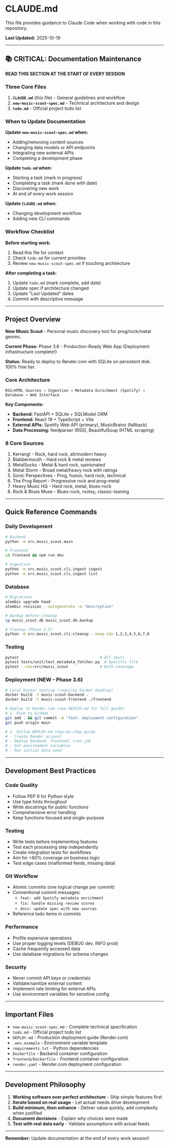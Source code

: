 # CLAUDE.md

This file provides guidance to Claude Code when working with code in this repository.

**Last Updated:** 2025-10-19

---

## 📚 CRITICAL: Documentation Maintenance

**READ THIS SECTION AT THE START OF EVERY SESSION**

### Three Core Files

1. **`CLAUDE.md`** (this file) - General guidelines and workflow
2. **`new-music-scout-spec.md`** - Technical architecture and design
3. **`todo.md`** - Official project todo list

### When to Update Documentation

**Update `new-music-scout-spec.md` when:**
- Adding/removing content sources
- Changing data models or API endpoints
- Integrating new external APIs
- Completing a development phase

**Update `todo.md` when:**
- Starting a task (mark in progress)
- Completing a task (mark done with date)
- Discovering new work
- At end of every work session

**Update `CLAUDE.md` when:**
- Changing development workflow
- Adding new CLI commands

### Workflow Checklist

**Before starting work:**
1. Read this file for context
2. Check `todo.md` for current priorities
3. Review `new-music-scout-spec.md` if touching architecture

**After completing a task:**
1. Update `todo.md` (mark complete, add date)
2. Update spec if architecture changed
3. Update "Last Updated" dates
4. Commit with descriptive message

---

## Project Overview

**New Music Scout** - Personal music discovery tool for prog/rock/metal genres.

**Current Phase:** Phase 3.6 - Production-Ready Web App (Deployment infrastructure complete!)

**Status:** Ready to deploy to Render.com with SQLite on persistent disk. 100% free tier.

### Core Architecture

```
RSS/HTML Sources → Ingestion → Metadata Enrichment (Spotify) → Database → Web Interface
```

**Key Components:**
- **Backend:** FastAPI + SQLite + SQLModel ORM
- **Frontend:** React 19 + TypeScript + Vite
- **External APIs:** Spotify Web API (primary), MusicBrainz (fallback)
- **Data Processing:** feedparser (RSS), BeautifulSoup (HTML scraping)

### 8 Core Sources

1. Kerrang! - Rock, hard rock, alt/modern heavy
2. Blabbermouth - Hard rock & metal reviews
3. MetalSucks - Metal & hard rock, opinionated
4. Metal Storm - Broad metal/heavy rock with ratings
5. Sonic Perspectives - Prog, fusion, hard rock, technical
6. The Prog Report - Progressive rock and prog-metal
7. Heavy Music HQ - Hard rock, metal, blues-rock
8. Rock & Blues Muse - Blues-rock, rootsy, classic-leaning

---

## Quick Reference Commands

### Daily Development
```bash
# Backend
python -m src.music_scout.main

# Frontend
cd frontend && npm run dev

# Ingestion
python -m src.music_scout.cli.ingest ingest
python -m src.music_scout.cli.ingest list
```

### Database
```bash
# Migrations
alembic upgrade head
alembic revision --autogenerate -m "description"

# Backup before cleanup
cp music_scout.db music_scout.db.backup

# Cleanup (Phase 3.5)
python -m src.music_scout.cli.cleanup --keep-ids 1,2,3,4,5,6,7,8
```

### Testing
```bash
pytest                                    # All tests
pytest tests/unit/test_metadata_fetcher.py  # Specific file
pytest --cov=src/music_scout              # With coverage
```

### Deployment (NEW - Phase 3.6)
```bash
# Local Docker testing (requires Docker Desktop)
docker build -t music-scout-backend .
docker build -t music-scout-frontend ./frontend

# Deploy to Render.com (see DEPLOY.md for full guide)
# 1. Push to GitHub
git add . && git commit -m "feat: deployment configuration"
git push origin main

# 2. Follow DEPLOY.md step-by-step guide
# - Create Render account
# - Deploy backend, frontend, cron job
# - Set environment variables
# - Run initial data seed
```

---

## Development Best Practices

### Code Quality
- Follow PEP 8 for Python style
- Use type hints throughout
- Write docstrings for public functions
- Comprehensive error handling
- Keep functions focused and single-purpose

### Testing
- Write tests before implementing features
- Test each processing step independently
- Create integration tests for workflows
- Aim for >80% coverage on business logic
- Test edge cases (malformed feeds, missing data)

### Git Workflow
- Atomic commits (one logical change per commit)
- Conventional commit messages:
  - `feat: add Spotify metadata enrichment`
  - `fix: handle missing review scores`
  - `docs: update spec with new sources`
- Reference todo items in commits

### Performance
- Profile expensive operations
- Use proper logging levels (DEBUG dev, INFO prod)
- Cache frequently accessed data
- Use database migrations for schema changes

### Security
- Never commit API keys or credentials
- Validate/sanitize external content
- Implement rate limiting for external APIs
- Use environment variables for sensitive config

---

## Important Files

- `new-music-scout-spec.md` - Complete technical specification
- `todo.md` - Official project todo list
- `DEPLOY.md` - Production deployment guide (Render.com)
- `.env.example` - Environment variable template
- `requirements.txt` - Python dependencies
- `Dockerfile` - Backend container configuration
- `frontend/Dockerfile` - Frontend container configuration
- `render.yaml` - Render.com deployment configuration

---

## Development Philosophy

1. **Working software over perfect architecture** - Ship simple features first
2. **Iterate based on real usage** - Let actual needs drive development
3. **Build minimum, then enhance** - Deliver value quickly, add complexity when justified
4. **Document decisions** - Explain why choices were made
5. **Test with real data early** - Validate assumptions with actual feeds

---

**Remember:** Update documentation at the end of every work session!
